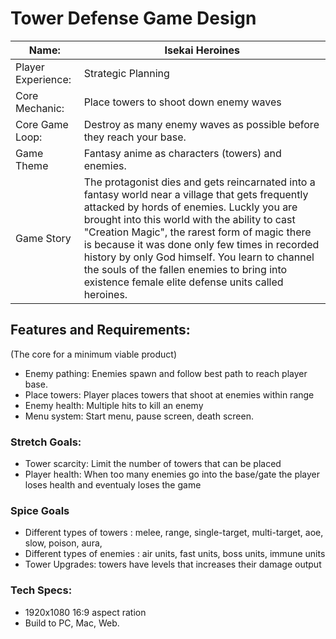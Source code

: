 # Tower Defense Game Design

| Name:  | Isekai Heroines |
| ------ | ------ |
| Player Experience: | Strategic Planning|
| Core Mechanic: | Place towers to shoot down enemy waves |
| Core Game Loop: | Destroy as many enemy waves as possible before they reach your base. |
| Game Theme | Fantasy anime as characters (towers) and enemies. |
| Game Story | The protagonist dies and gets reincarnated into a fantasy world near a village that gets frequently attacked by hords of enemies. Luckly you are brought into this world with the ability to cast "Creation Magic", the rarest form of magic there is because it was done only few times in recorded history by only God himself. You learn to channel the souls of the fallen enemies to bring into existence female elite defense units called heroines. |


## Features and Requirements: 
(The core for a minimum viable product)
- Enemy pathing: Enemies spawn and follow best path to reach player base.
- Place towers: Player  places towers that shoot at enemies within range
- Enemy health: Multiple hits to kill an enemy
- Menu system: Start menu, pause screen, death screen.

### Stretch Goals:
- Tower scarcity: Limit the number of towers that can be placed
- Player health: When too many enemies go into the base/gate the player loses health and eventualy loses the game

### Spice Goals
- Different types of towers : melee, range, single-target, multi-target, aoe, slow, poison, aura, 
- Different types of enemies : air units, fast units, boss units, immune units 
- Tower Upgrades: towers have levels that increases their damage output

### Tech Specs:
- 1920x1080 16:9 aspect ration
- Build to PC, Mac, Web.